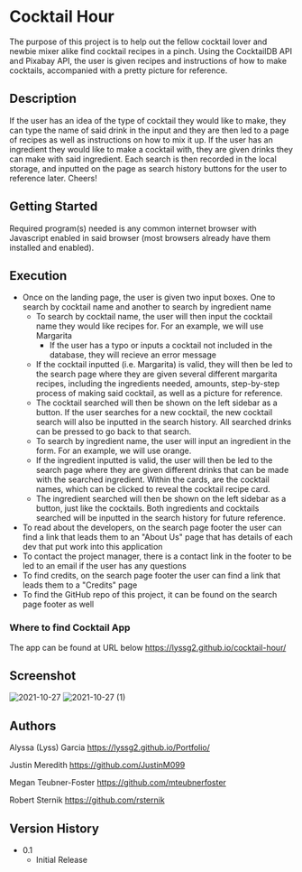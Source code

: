 # Cocktail Hour

The purpose of this project is to help out the fellow cocktail lover and newbie mixer alike find cocktail recipes in a pinch. Using the CocktailDB API and Pixabay API, the user is given recipes and instructions of how to make cocktails, accompanied with a pretty picture for reference. 

## Description

If the user has an idea of the type of cocktail they would like to make, they can type the name of said drink in the input and they are then led to a page of recipes as well as instructions on how to mix it up. If the user has an ingredient they would like to make a cocktail with, they are given drinks they can make with said ingredient. Each search is then recorded in the local storage, and inputted on the page as search history buttons for the user to reference later. Cheers!

## Getting Started

Required program(s) needed is any common internet browser with Javascript enabled in said browser (most browsers already have them installed and enabled).

## Execution

* Once on the landing page,  the user is given two input boxes. One to search by cocktail name and another to search by ingredient name
  * To search by cocktail name, the user will then input the cocktail name they would like recipes for. For an example, we will use Margarita
    * If the user has a typo or inputs a cocktail not included in the database, they will recieve an error message
  * If the cocktail inputted (i.e. Margarita) is valid, they will then be led to the search page where they are given several different margarita recipes, including the      ingredients needed, amounts, step-by-step process of making said cocktail, as well as a picture for reference. 
  * The cocktail searched will then be shown on the left sidebar as a button. If the user searches for a new cocktail, the new cocktail search will also be inputted in the search history. All searched drinks can be pressed to go back to that search.
  * To search by ingredient name, the user will input an ingredient in the form. For an example, we will use orange.
  * If the ingredient inputted is valid, the user will then be led to the search page where they are given different drinks that can be made with the searched ingredient. Within the cards, are the cocktail names, which can be clicked to reveal the cocktail recipe card.
  * The ingredient searched will then be shown on the left sidebar as a button, just like the cocktails. Both ingredients and cocktails searched will be inputted in the search history for future reference. 
* To read about the developers, on the search page footer the user can find a link that leads them to an "About Us" page that has details of each dev that put work into this application
* To contact the project manager, there is a contact link in the footer to be led to an email if the user has any questions
* To find credits, on the search page footer the user can find a link that leads them to a "Credits" page
* To find the GitHub repo of this project, it can be found on the search page footer as well

### Where to find Cocktail App

The app can be found at URL below
https://lyssg2.github.io/cocktail-hour/

## Screenshot

![2021-10-27](https://user-images.githubusercontent.com/89744530/139177786-41271458-571f-43f5-9e60-c05acf8c12d9.png)
![2021-10-27 (1)](https://user-images.githubusercontent.com/89744530/139177917-0be5ddcb-2c23-40ee-bae9-17339b11682e.png)

## Authors

Alyssa (Lyss) Garcia
https://lyssg2.github.io/Portfolio/ 

Justin Meredith 
https://github.com/JustinM099

Megan Teubner-Foster
https://github.com/mteubnerfoster

Robert Sternik
https://github.com/rsternik


## Version History
* 0.1
    * Initial Release
